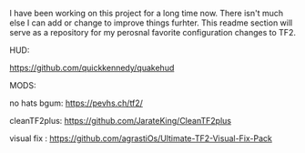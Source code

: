 I have been working on this project for a long time now. There isn't much else I can add or change to improve things furhter. 
This readme section will serve as a repository for my perosnal favorite configuration changes to TF2. 


HUD:

https://github.com/quickkennedy/quakehud

MODS:

no hats bgum: https://pevhs.ch/tf2/

cleanTF2plus: https://github.com/JarateKing/CleanTF2plus

visual fix  : https://github.com/agrastiOs/Ultimate-TF2-Visual-Fix-Pack
